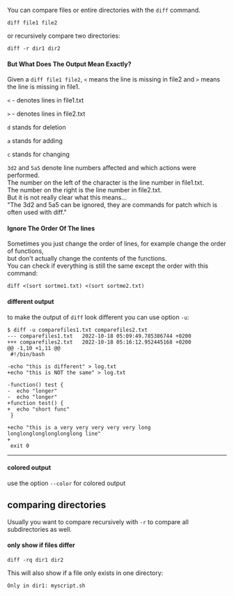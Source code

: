You can compare files or entire directories with the `diff` command.
```
diff file1 file2
```

or recursively compare two directories:
```
diff -r dir1 dir2
```

#### But What Does The Output Mean Exactly?

Given a `diff file1 file2`, `<` means the line is missing in file2 and `>` means the line is missing in file1.

`<` - denotes lines in file1.txt

`>` - denotes lines in file2.txt

`d` stands for deletion

`a` stands for adding

`c` stands for changing

`3d2` and `5a5` denote line numbers affected and which actions were performed.\
The number on the left of the character is the line number in file1.txt.\
The number on the right is the line number in file2.txt.\
But it is not really clear what this means...\
"The 3d2 and 5a5 can be ignored, they are commands for patch which is often used with diff."


#### Ignore The Order Of The lines

Sometimes you just change the order of lines, for example change the order of functions,\
but don't actually change the contents of the functions.\
You can check if everything is still the same except the order with this command:
```
diff <(sort sortme1.txt) <(sort sortme2.txt)
```


#### different output

to make the output of `diff` look different you can use option `-u`:
```
$ diff -u comparefiles1.txt comparefiles2.txt
--- comparefiles1.txt	2022-10-18 05:09:49.785386744 +0200
+++ comparefiles2.txt	2022-10-18 05:16:12.952445168 +0200
@@ -1,10 +1,11 @@
 #!/bin/bash
 
-echo "this is different" > log.txt
+echo "this is NOT the same" > log.txt
 
-function() test {
-  echo "longer"
-  echo "longer"
+function test() {
+  echo "short func"
 }
 
+echo "this is a very very very very very long longlonglonglonglonglong line"
+
 exit 0
```

***
#### colored output

use the option `--color` for colored output

## comparing directories

Usually you want to compare recursively with `-r` to compare all subdirectories as well.

#### only show if files differ
```
diff -rq dir1 dir2
```

This will also show if a file only exists in one directory:
```
Only in dir1: myscript.sh
```
